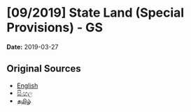 # [09/2019] State Land (Special Provisions) - GS

**Date:** 2019-03-27

## Original Sources

- [English](https://documents.gov.lk/view/bills/2019/3/09-2019_E.pdf)
- [සිංහල](https://documents.gov.lk/view/bills/2019/3/09-2019_S.pdf)
- [தமிழ்](https://documents.gov.lk/view/bills/2019/3/09-2019_T.pdf)
